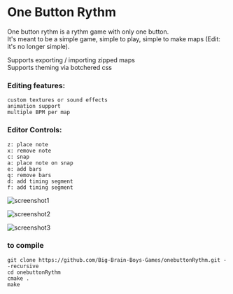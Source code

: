 # One Button Rythm
One button rythm is a rythm game with only one button.  
It's meant to be a simple game, simple to play, simple to make maps (Edit: it's no longer simple).

Supports exporting / importing zipped maps  
Supports theming via botchered css  
  
### Editing features:  
    custom textures or sound effects  
    animation support  
    multiple BPM per map
    
### Editor Controls:
    z: place note
    x: remove note
    c: snap
    a: place note on snap
    e: add bars
    q: remove bars
    d: add timing segment
    f: add timing segment
    

![screenshot1](https://user-images.githubusercontent.com/50572621/200126707-b87e1d8c-2509-46ae-95e3-245c71b0a8ca.png)

![screenshot2](https://user-images.githubusercontent.com/50572621/200126708-af544e02-0b16-495c-9963-34a20919d183.png)

![screenshot3](https://user-images.githubusercontent.com/50572621/200126714-df3384a3-d4d5-4f12-8fbd-95c8a72fcbd3.png)


### to compile

    git clone https://github.com/Big-Brain-Boys-Games/onebuttonRythm.git --recursive
    cd onebuttonRythm
    cmake .
    make
